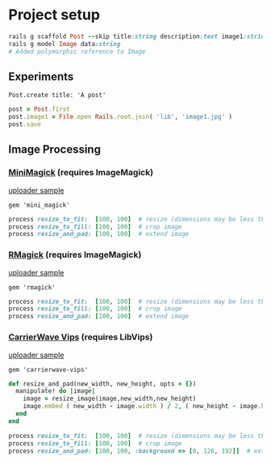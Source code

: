 # Project setup

```ruby
rails g scaffold Post --skip title:string description:text image1:string image2:string image3:string image4:string image5:string image6:string image7:string image8:string image9:string
rails g model Image data:string
# Added polymorphic reference to Image
```

## Experiments

`Post.create title: 'A post'`

```ruby
post = Post.first
post.image1 = File.open Rails.root.join( 'lib', 'image1.jpg' )
post.save
```

## Image Processing

### [MiniMagick](https://github.com/minimagick/minimagick) (requires ImageMagick)

[uploader sample](app/uploaders/image2_uploader.rb)

`gem 'mini_magick'`

```ruby
process resize_to_fit:  [100, 100]  # resize (dimensions may be less than required)
process resize_to_fill: [100, 100]  # crop image
process resize_and_pad: [100, 100]  # extend image
```

### [RMagick](https://github.com/rmagick/rmagick) (requires ImageMagick)

[uploader sample](app/uploaders/image3_uploader.rb)

`gem 'rmagick'`

```ruby
process resize_to_fit:  [100, 100]  # resize (dimensions may be less than required)
process resize_to_fill: [100, 100]  # crop image
process resize_and_pad: [100, 100]  # extend image
```

### [CarrierWave Vips](https://github.com/eltiare/carrierwave-vips) (requires LibVips)

[uploader sample](app/uploaders/image4_uploader.rb)

`gem 'carrierwave-vips'`

```ruby
def resize_and_pad(new_width, new_height, opts = {})
  manipulate! do |image|
    image = resize_image(image,new_width,new_height)
    image.embed ( new_width - image.width ) / 2, ( new_height - image.height ) / 2, new_width, new_height, opts
  end
end
```

```ruby
process resize_to_fit:  [100, 100]  # resize (dimensions may be less than required)
process resize_to_fill: [100, 100]  # crop image
process resize_and_pad: [100, 100, :background => [0, 128, 192]]  # extend image
```
